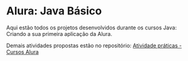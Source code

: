 # Alura: Java Básico

Aqui estão todos os projetos desenvolvidos durante os cursos Java: Criando a sua primeira aplicação da Alura.

Demais atividades propostas estão no repositório: [Atividade práticas - Cursos Alura](https://github.com/gabrielp15/alura_javaAtividades.git)
